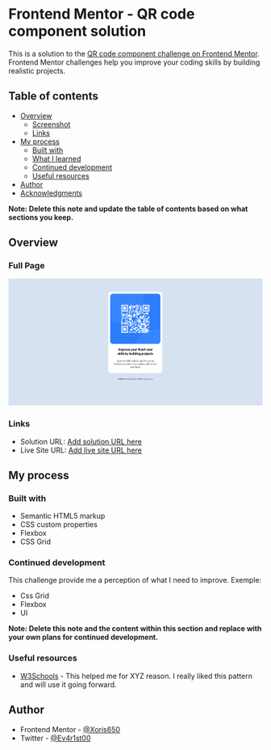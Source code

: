 # Frontend Mentor - QR code component solution

This is a solution to the [QR code component challenge on Frontend Mentor](https://www.frontendmentor.io/challenges/qr-code-component-iux_sIO_H). Frontend Mentor challenges help you improve your coding skills by building realistic projects. 

## Table of contents

- [Overview](#overview)
  - [Screenshot](#screenshot)
  - [Links](#links)
- [My process](#my-process)
  - [Built with](#built-with)
  - [What I learned](#what-i-learned)
  - [Continued development](#continued-development)
  - [Useful resources](#useful-resources)
- [Author](#author)
- [Acknowledgments](#acknowledgments)

**Note: Delete this note and update the table of contents based on what sections you keep.**

## Overview

### Full Page

![fullPage__Screenshoot](./images/screenshoot__fullpage.png)


### Links

- Solution URL: [Add solution URL here](https://your-solution-url.com)
- Live Site URL: [Add live site URL here](https://your-live-site-url.com)

## My process

### Built with

- Semantic HTML5 markup
- CSS custom properties
- Flexbox
- CSS Grid

### Continued development

This challenge provide me a perception of what I need to improve.
Exemple:
- Css Grid
- Flexbox
- UI

**Note: Delete this note and the content within this section and replace with your own plans for continued development.**

### Useful resources

- [W3Schools](https://www.w3schools.com/css/default.asp) - This helped me for XYZ reason. I really liked this pattern and will use it going forward.

## Author

- Frontend Mentor - [@Xoris650](https://www.frontendmentor.io/profile/Xoris650)
- Twitter - [@Ev4r1st00](https://twitter.com/Ev4r1st00)

